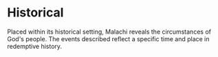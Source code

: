 # Historical

Placed within its historical setting, Malachi reveals the circumstances of God's people. The events described reflect a specific time and place in redemptive history.

